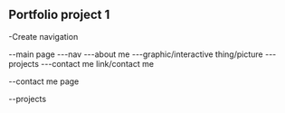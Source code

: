 ## Portfolio project 1

-Create navigation

--main page
---nav
---about me
---graphic/interactive thing/picture
---projects
---contact me link/contact me

--contact me page

--projects
